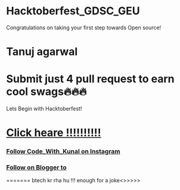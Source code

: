 # Hacktoberfest_GDSC_GEU
Congratulations on taking your first step towards Open source!

Tanuj agarwal
=======

Submit just 4 pull request to earn cool swags🔥🔥🔥
=======
Lets Begin with Hacktoberfest!
# [Click heare !!!!!!!!!!](https://beacons.ai/code_with_kunal)

### [Follow Code_With_Kunal on Instagram](https://www.instagram.com/code_with_kunal)
### [Follow on Blogger to](https://code-with-kunal.blogspot.com)
=======
btech kr rha hu !!! enough for a joke<>>>>>

